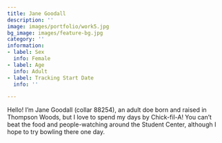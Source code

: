 ```yaml
---
title: Jane Goodall
description: ''
image: images/portfolio/work5.jpg
bg_image: images/feature-bg.jpg
category: ''
information:
- label: Sex
  info: Female
- label: Age
  info: Adult
- label: Tracking Start Date
  info: ''

---
```

Hello! I’m Jane Goodall (collar 88254), an adult doe born and raised in Thompson Woods, but I love to spend my days by Chick-fil-A! You can’t beat the food and people-watching around the Student Center, although I hope to try bowling there one day.
